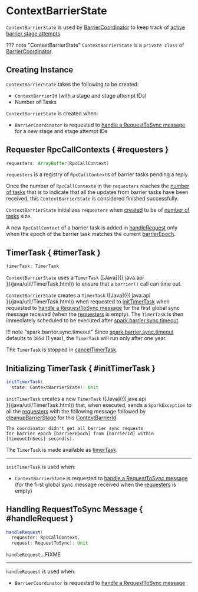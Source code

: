 # ContextBarrierState

`ContextBarrierState` is used by [BarrierCoordinator](BarrierCoordinator.md) to keep track of [active barrier stage attempts](BarrierCoordinator.md#states).

??? note "ContextBarrierState"
    `ContextBarrierState` is a `private class` of [BarrierCoordinator](BarrierCoordinator.md).

## Creating Instance

`ContextBarrierState` takes the following to be created:

* <span id="barrierId"> `ContextBarrierId` (with a stage and stage attempt IDs)
* <span id="numTasks"> Number of Tasks

`ContextBarrierState` is created when:

* `BarrierCoordinator` is requested to [handle a RequestToSync message](BarrierCoordinator.md#receiveAndReply) for a new stage and stage attempt IDs

## Requester RpcCallContexts { #requesters }

```scala
requesters: ArrayBuffer[RpcCallContext]
```

`requesters` is a registry of `RpcCallContext`s of barrier tasks pending a reply.

Once the number of `RpcCallContext`s in the `requesters` reaches the [number of tasks](#numTasks) that is to indicate that all the updates from barrier tasks have been received, this `ContextBarrierState` is considered finished successfully.

`ContextBarrierState` initializes `requesters` when [created](#creating-instance) to be of [number of tasks](#numTasks) size.

A new `RpcCallContext` of a barrier task is added in [handleRequest](#handleRequest) only when the epoch of the barrier task matches the current [barrierEpoch](#barrierEpoch).

## TimerTask { #timerTask }

```scala
timerTask: TimerTask
```

`ContextBarrierState` uses a `TimerTask` ([Java]({{ java.api }}/java/util/TimerTask.html)) to ensure that a `barrier()` call can time out.

`ContextBarrierState` creates a `TimerTask` ([Java]({{ java.api }}/java/util/TimerTask.html)) when requested to [initTimerTask](#initTimerTask) when requested to [handle a RequestToSync message](#handleRequest) for the first global sync message received (when the [requesters](#requesters) is empty). The `TimerTask` is then immediately scheduled to be executed after [spark.barrier.sync.timeout](../configuration-properties.md#spark.barrier.sync.timeout).

!!! note "spark.barrier.sync.timeout"
    Since [spark.barrier.sync.timeout](../configuration-properties.md#spark.barrier.sync.timeout) defaults to `365d` (1 year), the `TimerTask` will run only after one year.

The `TimerTask` is stopped in [cancelTimerTask](#cancelTimerTask).

## Initializing TimerTask { #initTimerTask }

```scala
initTimerTask(
  state: ContextBarrierState): Unit
```

`initTimerTask` creates a new `TimerTask` ([Java]({{ java.api }}/java/util/TimerTask.html)) that, when executed, sends a `SparkException` to all the [requesters](#requesters) with the following message followed by [cleanupBarrierStage](BarrierCoordinator.md#cleanupBarrierStage) for this [ContextBarrierId](#barrierId).

```text
The coordinator didn't get all barrier sync requests
for barrier epoch [barrierEpoch] from [barrierId] within [timeoutInSecs] second(s).
```

The `TimerTask` is made available as [timerTask](#timerTask).

---

`initTimerTask` is used when:

* `ContextBarrierState` is requested to [handle a RequestToSync message](#handleRequest) (for the first global sync message received when the [requesters](#requesters) is empty)

## Handling RequestToSync Message { #handleRequest }

```scala
handleRequest(
  requester: RpcCallContext,
  request: RequestToSync): Unit
```

`handleRequest`...FIXME

---

`handleRequest` is used when:

* `BarrierCoordinator` is requested to [handle a RequestToSync message](BarrierCoordinator.md#receiveAndReply)
